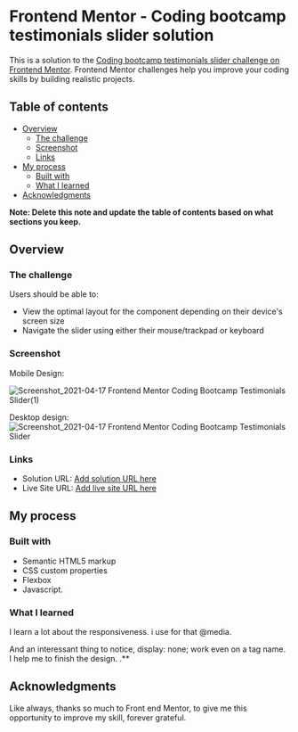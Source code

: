 # Frontend Mentor - Coding bootcamp testimonials slider solution

This is a solution to the [Coding bootcamp testimonials slider challenge on Frontend Mentor](https://www.frontendmentor.io/challenges/coding-bootcamp-testimonials-slider-4FNyLA8JL). Frontend Mentor challenges help you improve your coding skills by building realistic projects. 

## Table of contents

- [Overview](#overview)
  - [The challenge](#the-challenge)
  - [Screenshot](#screenshot)
  - [Links](#links)
- [My process](#my-process)
  - [Built with](#built-with)
  - [What I learned](#what-i-learned)
- [Acknowledgments](#acknowledgments)

**Note: Delete this note and update the table of contents based on what sections you keep.**

## Overview

### The challenge

Users should be able to:

- View the optimal layout for the component depending on their device's screen size
- Navigate the slider using either their mouse/trackpad or keyboard

### Screenshot

Mobile Design:

![Screenshot_2021-04-17 Frontend Mentor Coding Bootcamp Testimonials Slider(1)](https://user-images.githubusercontent.com/69313172/115126287-7970c100-9fbd-11eb-8a9c-139da1158789.png)


Desktop design:
![Screenshot_2021-04-17 Frontend Mentor Coding Bootcamp Testimonials Slider](https://user-images.githubusercontent.com/69313172/115126299-8b526400-9fbd-11eb-83cb-b4bac191f419.png)


### Links

- Solution URL: [Add solution URL here](https://your-solution-url.com)
- Live Site URL: [Add live site URL here](https://your-live-site-url.com)

## My process

### Built with

- Semantic HTML5 markup
- CSS custom properties
- Flexbox
- Javascript.



### What I learned

I learn a lot about the responsiveness. i use for that @media.

And an interessant thing to notice, display: none; work even on a tag name.
I help me to finish the design. 
.**

## Acknowledgments
Like always, thanks so much to Front end Mentor, to give me this opportunity to improve my skill, forever grateful.
